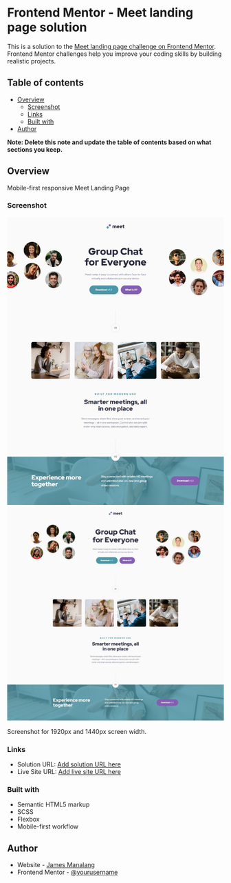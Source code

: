 # Frontend Mentor - Meet landing page solution

This is a solution to the [Meet landing page challenge on Frontend Mentor](https://www.frontendmentor.io/challenges/meet-landing-page-rbTDS6OUR). Frontend Mentor challenges help you improve your coding skills by building realistic projects.

## Table of contents

- [Overview](#overview)
  - [Screenshot](#screenshot)
  - [Links](#links)
  - [Built with](#built-with)
- [Author](#author)

**Note: Delete this note and update the table of contents based on what sections you keep.**

## Overview

Mobile-first responsive Meet Landing Page

### Screenshot

![1440](./1440.png)
![1920](./screenshot.png)

Screenshot for 1920px and 1440px screen width.

### Links

- Solution URL: [Add solution URL here](https://your-solution-url.com)
- Live Site URL: [Add live site URL here](https://your-live-site-url.com)

### Built with

- Semantic HTML5 markup
- SCSS
- Flexbox
- Mobile-first workflow

## Author

- Website - [James Manalang](https://jaesmanalang.github.io/portfolio/)
- Frontend Mentor - [@yourusername](https://www.frontendmentor.io/profile/jaesmanalang)
